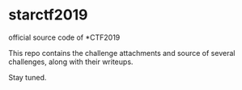 # starctf2019

official source code of *CTF2019

This repo contains the challenge attachments and source of several challenges, along with their writeups.

Stay tuned.
